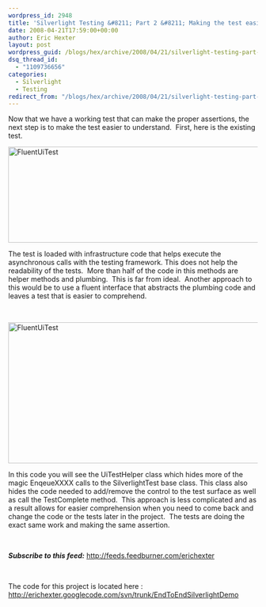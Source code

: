 ```yaml
---
wordpress_id: 2948
title: 'Silverlight Testing &#8211; Part 2 &#8211; Making the test easier understand.'
date: 2008-04-21T17:59:00+00:00
author: Eric Hexter
layout: post
wordpress_guid: /blogs/hex/archive/2008/04/21/silverlight-testing-part-2-making-the-test-easier-understand.aspx
dsq_thread_id:
  - "1109736656"
categories:
  - Silverlight
  - Testing
redirect_from: "/blogs/hex/archive/2008/04/21/silverlight-testing-part-2-making-the-test-easier-understand.aspx/"
---
```

Now that we have a working test that can make the proper assertions, the next step is to make the test easier to understand.&nbsp; First, here is the existing test.


  


<A title="FluentUiTest" href="http://erichexter.googlecode.com/svn/trunk/EndToEndSilverlightDemo/EndToEndSilverlightDemo/EndtoEndSilverlightDemo.Tests/Test.cs" target="_blank"><IMG height="194" alt="FluentUiTest" src="http://static.flickr.com/2363/2431211087_06ec8d318d.jpg" width="579" border="0" /></A>


  


The test is loaded with infrastructure code that helps execute the asynchronous calls with the testing framework. This does not help the readability of the tests.&nbsp; More than half of the code in this methods are helper methods and plumbing.&nbsp; This is far from ideal.&nbsp; Another approach to this would be to use a fluent interface that abstracts the plumbing code and leaves a test that is easier to comprehend.


  


&nbsp;


  


<A class="" title="FluentUiTest" href="http://erichexter.googlecode.com/svn/trunk/EndToEndSilverlightDemo/EndToEndSilverlightDemo/EndtoEndSilverlightDemo.Tests/IntegrationTestPartII.cs" target="_blank"><IMG height="285" alt="FluentUiTest" src="http://static.flickr.com/3269/2432024392_69f4b19130.jpg" width="553" border="0" /></A>


  


In this code you will see the UiTestHelper class which hides more of the magic EnqeueXXXX calls to the SilverlightTest base class. This class also hides the code needed to add/remove the control to the test surface as well as call the TestComplete method.&nbsp; This approach is less complicated and as a result allows for easier comprehension when you need to come back and change the code or the tests later in the project.&nbsp; The tests are doing the exact same work and making the same assertion.&nbsp; 


  


&nbsp;


  


**_Subscribe to this feed:_** <http://feeds.feedburner.com/erichexter> 


  


&nbsp;


  


The code for this project is located here : <http://erichexter.googlecode.com/svn/trunk/EndToEndSilverlightDemo>